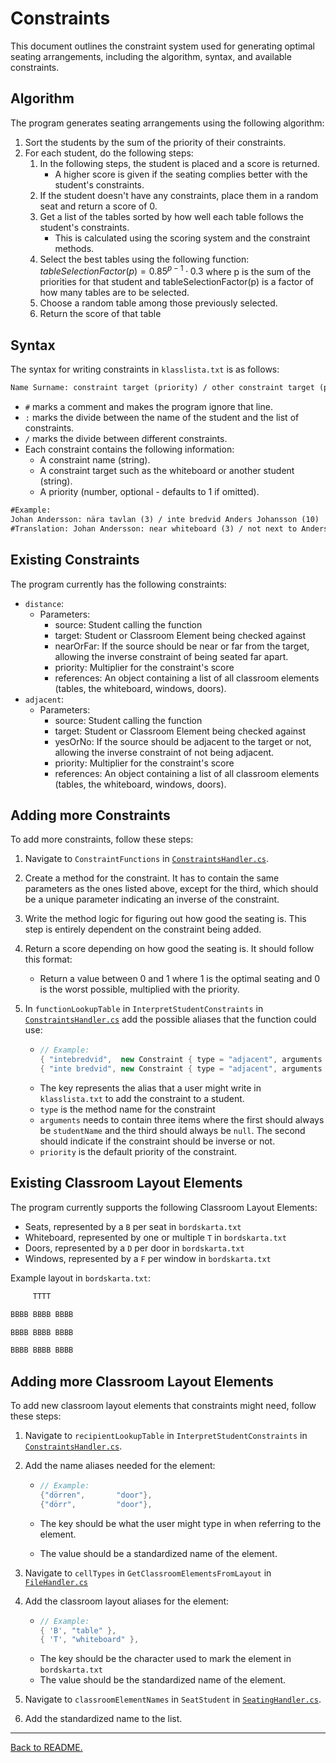 # Constraints

This document outlines the constraint system used for generating optimal seating arrangements, including the algorithm, syntax, and available constraints.

## Algorithm

The program generates seating arrangements using the following algorithm:

1. Sort the students by the sum of the priority of their constraints.
1. For each student, do the following steps:
    1. In the following steps, the student is placed and a score is returned.
        - A higher score is given if the seating complies better with the student's constraints.
    1. If the student doesn't have any constraints, place them in a random seat and return a score of 0.
    1. Get a list of the tables sorted by how well each table follows the student's constraints.
        - This is calculated using the scoring system and the constraint methods.
    1. Select the best tables using the following function: $tableSelectionFactor(p) = 0.85^{p-1} \cdot 0.3$ where p is the sum of the priorities for that student and tableSelectionFactor(p) is a factor of how many tables are to be selected.
    1. Choose a random table among those previously selected.
    1. Return the score of that table

## Syntax

The syntax for writing constraints in `klasslista.txt` is as follows:

```txt
Name Surname: constraint target (priority) / other constraint target (priority)
```

-   `#` marks a comment and makes the program ignore that line.
-   `:` marks the divide between the name of the student and the list of constraints.
-   `/` marks the divide between different constraints.
-   Each constraint contains the following information:
    -   A constraint name (string).
    -   A constraint target such as the whiteboard or another student (string).
    -   A priority (number, optional - defaults to 1 if omitted).

```txt
#Example:
Johan Andersson: nära tavlan (3) / inte bredvid Anders Johansson (10)
#Translation: Johan Andersson: near whiteboard (3) / not next to Anders Johansson (10)
```

## Existing Constraints

The program currently has the following constraints:

-   `distance`:
    -   Parameters:
        -   source: Student calling the function
        -   target: Student or Classroom Element being checked against
        -   nearOrFar: If the source should be near or far from the target, allowing the inverse constraint of being seated far apart.
        -   priority: Multiplier for the constraint's score
        -   references: An object containing a list of all classroom elements (tables, the whiteboard, windows, doors).
-   `adjacent`:
    -   Parameters:
        -   source: Student calling the function
        -   target: Student or Classroom Element being checked against
        -   yesOrNo: If the source should be adjacent to the target or not, allowing the inverse constraint of not being adjacent.
        -   priority: Multiplier for the constraint's score
        -   references: An object containing a list of all classroom elements (tables, the whiteboard, windows, doors).

## Adding more Constraints

To add more constraints, follow these steps:

1. Navigate to `ConstraintFunctions` in [`ConstraintsHandler.cs`](../Classroom-Seating-Planner/Classroom-Seating-Planner/Src/ConstraintsHandler.cs).
1. Create a method for the constraint. It has to contain the same parameters as the ones listed above, except for the third, which should be a unique parameter indicating an inverse of the constraint.
1. Write the method logic for figuring out how good the seating is. This step is entirely dependent on the constraint being added.
1. Return a score depending on how good the seating is. It should follow this format:
    - Return a value between 0 and 1 where 1 is the optimal seating and 0 is the worst possible, multiplied with the priority.
1. In `functionLookupTable` in `InterpretStudentConstraints` in [`ConstraintsHandler.cs`](../Classroom-Seating-Planner/Classroom-Seating-Planner/Src/ConstraintsHandler.cs) add the possible aliases that the function could use:

    - ```csharp
      // Example:
      { "intebredvid",  new Constraint { type = "adjacent", arguments = [studentName, "no",   null], priority = 1 }},
      { "inte bredvid", new Constraint { type = "adjacent", arguments = [studentName, "no",   null], priority = 1 }},
      ```
    - The key represents the alias that a user might write in `klasslista.txt` to add the constraint to a student.
    - `type` is the method name for the constraint
    - `arguments` needs to contain three items where the first should always be `studentName` and the third should always be `null`. The second should indicate if the constraint should be inverse or not.
    - `priority` is the default priority of the constraint.

## Existing Classroom Layout Elements

The program currently supports the following Classroom Layout Elements:

-   Seats, represented by a `B` per seat in `bordskarta.txt`
-   Whiteboard, represented by one or multiple `T` in `bordskarta.txt`
-   Doors, represented by a `D` per door in `bordskarta.txt`
-   Windows, represented by a `F` per window in `bordskarta.txt`

Example layout in `bordskarta.txt`:

```txt
     TTTT

BBBB BBBB BBBB

BBBB BBBB BBBB

BBBB BBBB BBBB
```

## Adding more Classroom Layout Elements

To add new classroom layout elements that constraints might need, follow these steps:

1. Navigate to `recipientLookupTable` in `InterpretStudentConstraints` in [`ConstraintsHandler.cs`](../Classroom-Seating-Planner/Classroom-Seating-Planner/Src/ConstraintsHandler.cs).
1. Add the name aliases needed for the element:

    - ```csharp
      // Example:
      {"dörren",       "door"},
      {"dörr",         "door"},
      ```

    - The key should be what the user might type in when referring to the element.
    - The value should be a standardized name of the element.

1. Navigate to `cellTypes` in `GetClassroomElementsFromLayout` in [`FileHandler.cs`](../Classroom-Seating-Planner/Classroom-Seating-Planner/Src/FileHandler.cs)
1. Add the classroom layout aliases for the element:

    - ```csharp
      // Example:
      { 'B', "table" },
      { 'T', "whiteboard" },
      ```
    - The key should be the character used to mark the element in `bordskarta.txt`
    - The value should be the standardized name of the element.

1. Navigate to `classroomElementNames` in `SeatStudent` in [`SeatingHandler.cs`](../Classroom-Seating-Planner/Classroom-Seating-Planner/Src/SeatingHandler.cs).
1. Add the standardized name to the list.

---

[Back to README.](../README.md)
